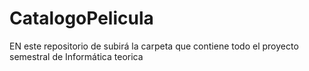 # CatalogoPelicula
EN este repositorio de subirá la carpeta que contiene todo el proyecto semestral de Informática teorica
